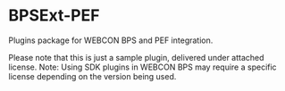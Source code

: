 # BPSExt-PEF
Plugins package for WEBCON BPS and PEF integration.

Please note that this is just a sample plugin, delivered under attached license.
Note: Using SDK plugins in WEBCON BPS may require a specific license depending on the version being used.
